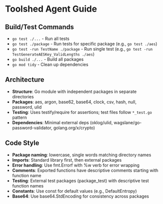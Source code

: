 # Toolshed Agent Guide

## Build/Test Commands
- `go test ./...` - Run all tests
- `go test ./package` - Run tests for specific package (e.g., `go test ./aes`)
- `go test -run TestName ./package` - Run single test (e.g., `go test -run TestGenerateAESKey_ValidLengths ./aes`)
- `go build ./...` - Build all packages
- `go mod tidy` - Clean up dependencies

## Architecture
- **Structure**: Go module with independent packages in separate directories
- **Packages**: aes, argon, base62, base64, clock, csv, hash, null, password, ulid
- **Testing**: Uses testify/require for assertions; test files follow `*_test.go` pattern
- **Dependencies**: Minimal external deps (oklog/ulid, wagslane/go-password-validator, golang.org/x/crypto)

## Code Style
- **Package naming**: lowercase, single words matching directory names
- **Imports**: Standard library first, then external packages
- **Error handling**: Use fmt.Errorf with %w verb for error wrapping
- **Comments**: Exported functions have descriptive comments starting with function name
- **Testing**: External test packages (package_test) with descriptive test function names
- **Constants**: Use const for default values (e.g., DefaultEntropy)
- **Base64**: Use base64.StdEncoding for consistency across packages
